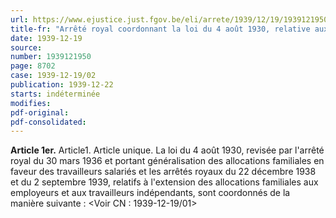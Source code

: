 ```yaml
---
url: https://www.ejustice.just.fgov.be/eli/arrete/1939/12/19/1939121950/justel
title-fr: "Arrêté royal coordonnant la loi du 4 août 1930, relative aux allocations familiales pour travailleurs salariés, et les arrêtés royaux pris en vertu d'une délégation législative ultérieure."
date: 1939-12-19
source:
number: 1939121950
page: 8702
case: 1939-12-19/02
publication: 1939-12-22
starts: indéterminée
modifies:
pdf-original:
pdf-consolidated:
---
```


**Article 1er.** Article1. Article unique. La loi du 4 août 1930, revisée par l'arrêté royal du 30 mars 1936 et portant généralisation des allocations familiales en faveur des travailleurs salariés et les arrêtés royaux du 22 décembre 1938 et du 2 septembre 1939, relatifs à l'extension des allocations familiales aux employeurs et aux travailleurs indépendants, sont coordonnés de la manière suivante : <Voir CN : 1939-12-19/01>
